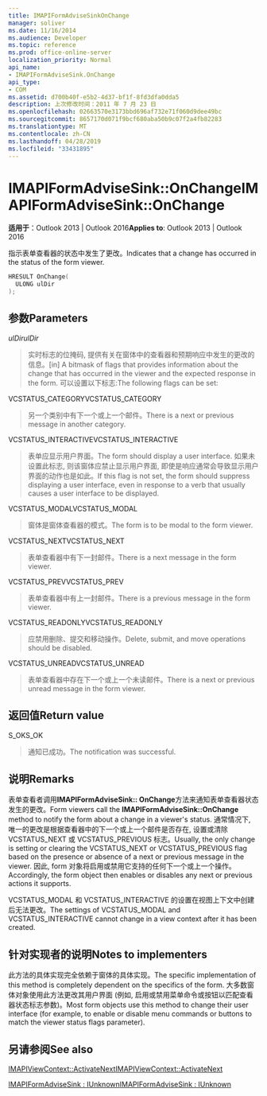 ```yaml
---
title: IMAPIFormAdviseSinkOnChange
manager: soliver
ms.date: 11/16/2014
ms.audience: Developer
ms.topic: reference
ms.prod: office-online-server
localization_priority: Normal
api_name:
- IMAPIFormAdviseSink.OnChange
api_type:
- COM
ms.assetid: d700b40f-e5b2-4d37-bf1f-8fd3dfa0dda5
description: 上次修改时间：2011 年 7 月 23 日
ms.openlocfilehash: 02663570e3173bbd696af732e71f060d9dee49bc
ms.sourcegitcommit: 8657170d071f9bcf680aba50b9c07f2a4fb82283
ms.translationtype: MT
ms.contentlocale: zh-CN
ms.lasthandoff: 04/28/2019
ms.locfileid: "33431895"
---
```

# <a name="imapiformadvisesinkonchange"></a><span data-ttu-id="fe760-103">IMAPIFormAdviseSink::OnChange</span><span class="sxs-lookup"><span data-stu-id="fe760-103">IMAPIFormAdviseSink::OnChange</span></span>

  
  
<span data-ttu-id="fe760-104">**适用于**：Outlook 2013 | Outlook 2016</span><span class="sxs-lookup"><span data-stu-id="fe760-104">**Applies to**: Outlook 2013 | Outlook 2016</span></span> 
  
<span data-ttu-id="fe760-105">指示表单查看器的状态中发生了更改。</span><span class="sxs-lookup"><span data-stu-id="fe760-105">Indicates that a change has occurred in the status of the form viewer.</span></span> 
  
```cpp
HRESULT OnChange(
  ULONG ulDir
);
```

## <a name="parameters"></a><span data-ttu-id="fe760-106">参数</span><span class="sxs-lookup"><span data-stu-id="fe760-106">Parameters</span></span>

 <span data-ttu-id="fe760-107">_ulDir_</span><span class="sxs-lookup"><span data-stu-id="fe760-107">_ulDir_</span></span>
  
> <span data-ttu-id="fe760-108">实时标志的位掩码, 提供有关在窗体中的查看器和预期响应中发生的更改的信息。</span><span class="sxs-lookup"><span data-stu-id="fe760-108">[in] A bitmask of flags that provides information about the change that has occurred in the viewer and the expected response in the form.</span></span> <span data-ttu-id="fe760-109">可以设置以下标志:</span><span class="sxs-lookup"><span data-stu-id="fe760-109">The following flags can be set:</span></span>
    
<span data-ttu-id="fe760-110">VCSTATUS_CATEGORY</span><span class="sxs-lookup"><span data-stu-id="fe760-110">VCSTATUS_CATEGORY</span></span> 
  
> <span data-ttu-id="fe760-111">另一个类别中有下一个或上一个邮件。</span><span class="sxs-lookup"><span data-stu-id="fe760-111">There is a next or previous message in another category.</span></span> 
    
<span data-ttu-id="fe760-112">VCSTATUS_INTERACTIVE</span><span class="sxs-lookup"><span data-stu-id="fe760-112">VCSTATUS_INTERACTIVE</span></span> 
  
> <span data-ttu-id="fe760-113">表单应显示用户界面。</span><span class="sxs-lookup"><span data-stu-id="fe760-113">The form should display a user interface.</span></span> <span data-ttu-id="fe760-114">如果未设置此标志, 则该窗体应禁止显示用户界面, 即使是响应通常会导致显示用户界面的动作也是如此。</span><span class="sxs-lookup"><span data-stu-id="fe760-114">If this flag is not set, the form should suppress displaying a user interface, even in response to a verb that usually causes a user interface to be displayed.</span></span> 
    
<span data-ttu-id="fe760-115">VCSTATUS_MODAL</span><span class="sxs-lookup"><span data-stu-id="fe760-115">VCSTATUS_MODAL</span></span> 
  
> <span data-ttu-id="fe760-116">窗体是窗体查看器的模式。</span><span class="sxs-lookup"><span data-stu-id="fe760-116">The form is to be modal to the form viewer.</span></span> 
    
<span data-ttu-id="fe760-117">VCSTATUS_NEXT</span><span class="sxs-lookup"><span data-stu-id="fe760-117">VCSTATUS_NEXT</span></span> 
  
> <span data-ttu-id="fe760-118">表单查看器中有下一封邮件。</span><span class="sxs-lookup"><span data-stu-id="fe760-118">There is a next message in the form viewer.</span></span> 
    
<span data-ttu-id="fe760-119">VCSTATUS_PREV</span><span class="sxs-lookup"><span data-stu-id="fe760-119">VCSTATUS_PREV</span></span> 
  
> <span data-ttu-id="fe760-120">表单查看器中有上一封邮件。</span><span class="sxs-lookup"><span data-stu-id="fe760-120">There is a previous message in the form viewer.</span></span> 
    
<span data-ttu-id="fe760-121">VCSTATUS_READONLY</span><span class="sxs-lookup"><span data-stu-id="fe760-121">VCSTATUS_READONLY</span></span> 
  
> <span data-ttu-id="fe760-122">应禁用删除、提交和移动操作。</span><span class="sxs-lookup"><span data-stu-id="fe760-122">Delete, submit, and move operations should be disabled.</span></span> 
    
<span data-ttu-id="fe760-123">VCSTATUS_UNREAD</span><span class="sxs-lookup"><span data-stu-id="fe760-123">VCSTATUS_UNREAD</span></span> 
  
> <span data-ttu-id="fe760-124">表单查看器中存在下一个或上一个未读邮件。</span><span class="sxs-lookup"><span data-stu-id="fe760-124">There is a next or previous unread message in the form viewer.</span></span>
    
## <a name="return-value"></a><span data-ttu-id="fe760-125">返回值</span><span class="sxs-lookup"><span data-stu-id="fe760-125">Return value</span></span>

<span data-ttu-id="fe760-126">S_OK</span><span class="sxs-lookup"><span data-stu-id="fe760-126">S_OK</span></span> 
  
> <span data-ttu-id="fe760-127">通知已成功。</span><span class="sxs-lookup"><span data-stu-id="fe760-127">The notification was successful.</span></span>
    
## <a name="remarks"></a><span data-ttu-id="fe760-128">说明</span><span class="sxs-lookup"><span data-stu-id="fe760-128">Remarks</span></span>

<span data-ttu-id="fe760-129">表单查看者调用**IMAPIFormAdviseSink:: OnChange**方法来通知表单查看器状态发生的更改。</span><span class="sxs-lookup"><span data-stu-id="fe760-129">Form viewers call the **IMAPIFormAdviseSink::OnChange** method to notify the form about a change in a viewer's status.</span></span> <span data-ttu-id="fe760-130">通常情况下, 唯一的更改是根据查看器中的下一个或上一个邮件是否存在, 设置或清除 VCSTATUS_NEXT 或 VCSTATUS_PREVIOUS 标志。</span><span class="sxs-lookup"><span data-stu-id="fe760-130">Usually, the only change is setting or clearing the VCSTATUS_NEXT or VCSTATUS_PREVIOUS flag based on the presence or absence of a next or previous message in the viewer.</span></span> <span data-ttu-id="fe760-131">因此, form 对象将启用或禁用它支持的任何下一个或上一个操作。</span><span class="sxs-lookup"><span data-stu-id="fe760-131">Accordingly, the form object then enables or disables any next or previous actions it supports.</span></span> 
  
<span data-ttu-id="fe760-132">VCSTATUS_MODAL 和 VCSTATUS_INTERACTIVE 的设置在视图上下文中创建后无法更改。</span><span class="sxs-lookup"><span data-stu-id="fe760-132">The settings of VCSTATUS_MODAL and VCSTATUS_INTERACTIVE cannot change in a view context after it has been created.</span></span>
  
## <a name="notes-to-implementers"></a><span data-ttu-id="fe760-133">针对实现者的说明</span><span class="sxs-lookup"><span data-stu-id="fe760-133">Notes to implementers</span></span>

<span data-ttu-id="fe760-134">此方法的具体实现完全依赖于窗体的具体实现。</span><span class="sxs-lookup"><span data-stu-id="fe760-134">The specific implementation of this method is completely dependent on the specifics of the form.</span></span> <span data-ttu-id="fe760-135">大多数窗体对象使用此方法更改其用户界面 (例如, 启用或禁用菜单命令或按钮以匹配查看器状态标志参数)。</span><span class="sxs-lookup"><span data-stu-id="fe760-135">Most form objects use this method to change their user interface (for example, to enable or disable menu commands or buttons to match the viewer status flags parameter).</span></span>
  
## <a name="see-also"></a><span data-ttu-id="fe760-136">另请参阅</span><span class="sxs-lookup"><span data-stu-id="fe760-136">See also</span></span>



[<span data-ttu-id="fe760-137">IMAPIViewContext::ActivateNext</span><span class="sxs-lookup"><span data-stu-id="fe760-137">IMAPIViewContext::ActivateNext</span></span>](imapiviewcontext-activatenext.md)
  
[<span data-ttu-id="fe760-138">IMAPIFormAdviseSink : IUnknown</span><span class="sxs-lookup"><span data-stu-id="fe760-138">IMAPIFormAdviseSink : IUnknown</span></span>](imapiformadvisesinkiunknown.md)


